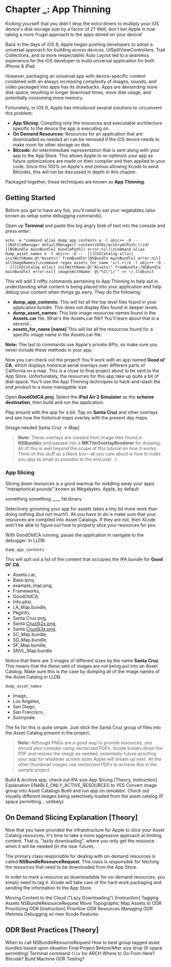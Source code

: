 # Chapter _: App Thinning

Kicking yourself that you didn't drop the extra dinero to multiply your iOS device's disk storage size by a factor of 2? Well, don't be! Apple is now taking a more frugal approach to the apps stored on your device!

Back in the days of iOS 8, Apple began pushing developers to adopt a universal approach for building across devices. UISplitViewControllers, Trait Collections, and (a more respectable) Auto Layout led to a seamless experience for the iOS developer to build universal application for both iPhone & iPad.

However, packaging an universal app with device-specific content combined with an always increasing complexity of images, sounds, and video packaged into apps has its drawbacks. Apps are demanding more disk space, resulting in longer download times, more disk usage, and potentially consuming more memory.

Fortunately, in iOS 9, Apple has introduced several solutions to circumvent this problem:

- **App Slicing:** Compiling only the resources and executable architecture specific to the device the app is executing on. 
- **On Demand Resources:** Resources for an application that are downloaded as needed an can be removed if the iOS device needs to make room for other storage on disk.
- **Bitcode:** An intermmediate representation that is sent along with your app to the App Store. This allows Apple to re-optimize your app as future optimizations are made on their compiler and then applied to your code. Since this 100% on Apple's end (minus allowing Xcode to send Bitcode), this will not be discussed in depth in this chapter. 

Packaged together, these techniques are known as **App Thinning**.

## Getting Started

Before you get to have any fun, you'll need to eat your vegatables (also known as setup some debugging commands). 

Open up **Terminal** and paste this big angry blob of text into the console and press enter:

```
echo -e "command alias dump_app_contents e -l objc++ -O -- [[NSFileManager defaultManager] contentsOfDirectoryAtPath:((id)[[NSBundle mainBundle] bundlePath]) error:nil]\ncommand alias dump_asset_names e -l objc++ -O --  [[[CUICatalog alloc] initWithName:@\"Assets\" fromBundle:[NSBundle mainBundle] error:nil] allImageNames]\ncommand regex assets_for_name 's/(.+)/e -l objc++ -O -- [[[CUICatalog alloc] initWithName:@\"Assets\" fromBundle:[NSBundle mainBundle] error:nil] imagesWithName: @\"%1\"]/'" >> ~/.lldbinit 
```

This will add 3 niffty commands pertaining to App Thinning to help aid in understanding what content is being placed into your application and help debug your content when things go awry. They do the following:

- **dump_app_contents:** This will list all the top level files found in your application bundle. This does not display files found in deeper levels. 
- **dump_asset_names:** This lists image resources names found in the **Assets.car** file. What's the Assets.car file? You'll learn about that in a second...
- **assets_for_name [name]** This will list all the resources found for a specific image name in the Assets.car file.

**Note:** The last to commands use Apple's private APIs, so make sure you never include these methods in your app.   

Now you can check out the project! You'll work with an app named **Good ol' CA**, which displays historical aerial overlays over different parts of California on a map. This is a close to final project about to be sent to the App Store. Unfortunately, the resources for this app take up quite a bit of disk space. You'll use the App Thinning techniques to hack-and-slash the end product to a more managable size.

Open **GoodOldCA.proj**. Select the **iPad Air 2 Simulator** as the **scheme destination**, then build and run the application.

Play around with the app for a bit. Tap on **Santa Cruz** and other overlays and see how the historical maps overlay with the present day maps. 

[Image needed Santa Cruz -> Map]

>**Note:** These overlays are created from image tiles found in **NSBundle**s and passed into a **MKTileOverlayRenderer** for drawing. All of this is well beyond the scope of this tutorial on how it works. Think of this stuff as a black box--all you care about is how to make you app as small as possible to the end user. :] 

### App Slicing

<!-- For example, apps  

Enabling App Slicing is a super easy process provided that you follow Apple's rules. 

Build the GoodOldCA for the iPhone 6 Simulator. Navigate to the products folder in the **Project Navigator** and right-click **GoodOldCA.app**. Select **Show in Finder**. With Finder open, select **Debug-iphonesimulator** and then right click on the **GoodOldCA** IPA and select **Show Package Contents**  

### Executable Thinning

By default, Xcode will only include the active architecture and resources on **DEBUG** builds. This speeds up the build process as there is less content to copy over to the device/simulator. When switching over to a **RELEASE** build, all architectures will be packaged together (known as a fat binary) when you submit your app to the App Store. However, in iOS 9, Apple will now rip apart your App and separate the different packages specific to each device resulting in a smaller IPA. 

In order to properly enable App Slicing on the executable, all you have to do is... compile against iOS 9. See, wasn't that easy!? -->

<!-- ### Resource Thinning with Asset Catalogs -->

Slicing down resources is a good warmup for widdling away your apps "metaphorical pounds" known as Megabytes. Apple, by default 

something something ____ fat binary

Selectively grooming your app for assets takes a tiny bit more work than doing nothing (but not much!). All you have to do is make sure that your resources are compiled into Asset Catalogs. If they are not, then Xcode won't be able to figure out how to properly slice your resources for you. 

With GoodOldCA running, pause the application in navigate to the debugger. In LLDB:

```
dump_app_contents
```

This will spit out a list of the content that occupies the IPA bundle for **Good Ol' CA**. 

- Assets.car,
- Base.lproj,
- example_map.png,
- Frameworks,
- GoodOldCA,
- Info.plist,
- LA_Map.bundle,
- PkgInfo,
- Santa Cruz.png,
- Santa Cruz@2x.png,
- Santa Cruz@3x.png,
- SC_Map.bundle,
- SD_Map.bundle,
- SF_Map.bundle,
- SNVL_Map.bundle

Notice that there are 3 images of different sizes by the name **Santa Cruz**. This means that the these sets of images are not being put into an Asset Catalog. Make sure this is the case by dumping all of the image names of the Asset Catalog in LLDB.

```
dump_asset_names
```

- Image,
- Los Angeles,
- San Diego,
- San Francisco,
- Sunnyvale

The fix for this is quite simple. Just stick the Santa Cruz group of files into the Asset Catalog present in the project. 

>**Note:** Although PNGs are a good way to provide resources, you should also consider using vectorized PDFs. Xcode breaks down the PDF and resizes the image as needed, essentially future-proofing your app for whatever screen sizes Apple will dream up next. All the other thumbnail images use vectorized PDFs to achieve this in the sample project.

Build & Archive app, check out IPA size App Slicing [Theory, Instruction]
Explanation
ENABLE_ONLY_ACTIVE_RESOURCES to YES
Convert image group into Asset Catalogs
Build and run app on simulator. Check out visually different images being selectively loaded from the asset catalog
(If space permitting... unlikely) 

## On Demand Slicing Explanation [Theory]

Now that you have provided the infratstructure for Apple to slice your Asset Catalog resources, it's time to take a more aggressive approach at limiting content. That is, "lazily downloading", where you only get the resource when it will be needed (in the near future).

The primary class responsible for dealing with on-demand resources is called **NSBundleResourceRequest**. This class is responsible for fetching the resources that need to be downloaded from the App Store. 

In order to mark a resource as downloadable for on-demand resources, you simply need to tag it. Xcode will take care of the hard work packaging and sending the information to the App Store. 




Moving Content to the Cloud ("Lazy Downloading”) [Instruction] Tagging Assets
NSBundleResourceRequest
Move Topographic Map Assets to ODR Prioritizing ODR [Instruction]
Prioritize ODR Resources Managing ODR lifetimes Debugging w/ new Xcode Features


## ODR Best Practices [Theory]

When to call NSBundleResourceRequest
How to best group tagged asset bundles based upon situation
Final Project
Before/After size drop
(If space permitting) Terminal command `file` for ARCH
Where to Go From Here? Bitcode?
Build Machine ODR Testing? 
